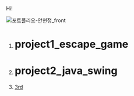 Hi!

![포트폴리오-안현정_front](https://github.com/cho1ok/PORTFOLIO/assets/117049958/296bac37-1d87-4aba-a141-e20d025f390d)

1. # project1_escape_game
2. # project2_java_swing
3. <a href="https://github.com/cho1ok/project3_team4_wepet">3rd</a>


